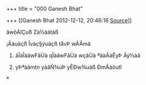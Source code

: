 +++
title = "000 Ganesh Bhat"

+++
[[Ganesh Bhat	2012-12-12, 20:46:16 [Source](https://groups.google.com/g/bvparishat/c/Ozy-ru1wvwU)]]



âwõÀîÇuß Zà½ààtàß

¡Âàuàçß Îvàç§ýuàçß tåvÞ wÀÂmä

1. âÎàÎàäwFâÙà qÎàäwFâÙà wçâÙà ªààÂàÊyÞ Äý½àã

2. yÞªàãmtn yàâÑ¾uÞ yÊÐw¾uàß ÐmÂàõutî

  

ª

  

  

